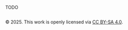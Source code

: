TODO

##
© 2025. This work is openly licensed via [CC BY-SA 4.0](https://creativecommons.org/licenses/by-sa/4.0/).